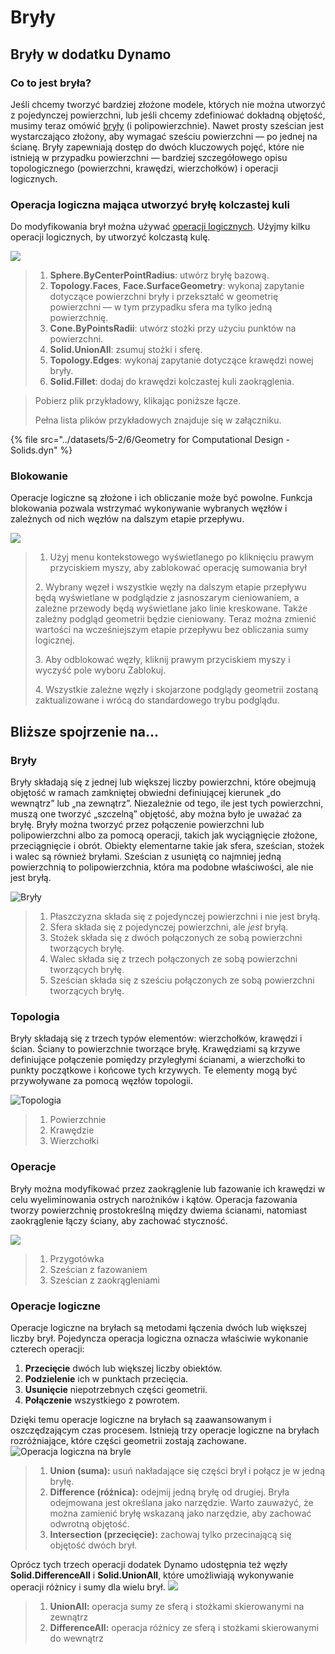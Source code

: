 # Bryły

## Bryły w dodatku Dynamo

### Co to jest bryła?

Jeśli chcemy tworzyć bardziej złożone modele, których nie można utworzyć z pojedynczej powierzchni, lub jeśli chcemy zdefiniować dokładną objętość, musimy teraz omówić [bryły](5-6\_solids.md#solids) (i polipowierzchnie). Nawet prosty sześcian jest wystarczająco złożony, aby wymagać sześciu powierzchni — po jednej na ścianę. Bryły zapewniają dostęp do dwóch kluczowych pojęć, które nie istnieją w przypadku powierzchni — bardziej szczegółowego opisu topologicznego (powierzchni, krawędzi, wierzchołków) i operacji logicznych.

### Operacja logiczna mająca utworzyć bryłę kolczastej kuli

Do modyfikowania brył można używać [operacji logicznych](5-6\_solids.md#boolean-operations). Użyjmy kilku operacji logicznych, by utworzyć kolczastą kulę.

![](<../images/5-2/6/solids  - spiky ball.jpg>)

> 1. **Sphere.ByCenterPointRadius**: utwórz bryłę bazową.
> 2. **Topology.Faces**, **Face.SurfaceGeometry**: wykonaj zapytanie dotyczące powierzchni bryły i przekształć w geometrię powierzchni — w tym przypadku sfera ma tylko jedną powierzchnię.
> 3. **Cone.ByPointsRadii**: utwórz stożki przy użyciu punktów na powierzchni.
> 4. **Solid.UnionAll**: zsumuj stożki i sferę.
> 5. **Topology.Edges**: wykonaj zapytanie dotyczące krawędzi nowej bryły.
> 6. **Solid.Fillet**: dodaj do krawędzi kolczastej kuli zaokrąglenia.

> Pobierz plik przykładowy, klikając poniższe łącze.
>
> Pełna lista plików przykładowych znajduje się w załączniku.

{% file src="../datasets/5-2/6/Geometry for Computational Design - Solids.dyn" %}

### Blokowanie

Operacje logiczne są złożone i ich obliczanie może być powolne. Funkcja blokowania pozwala wstrzymać wykonywanie wybranych węzłów i zależnych od nich węzłów na dalszym etapie przepływu.

![](<../images/5-2/6/solids - freeze node.jpg>)

> 1. Użyj menu kontekstowego wyświetlanego po kliknięciu prawym przyciskiem myszy, aby zablokować operację sumowania brył
>
> 2\. Wybrany węzeł i wszystkie węzły na dalszym etapie przepływu będą wyświetlane w podglądzie z jasnoszarym cieniowaniem, a zależne przewody będą wyświetlane jako linie kreskowane. Także zależny podgląd geometrii będzie cieniowany. Teraz można zmienić wartości na wcześniejszym etapie przepływu bez obliczania sumy logicznej.
>
> 3\. Aby odblokować węzły, kliknij prawym przyciskiem myszy i wyczyść pole wyboru Zablokuj.
>
> 4\. Wszystkie zależne węzły i skojarzone podglądy geometrii zostaną zaktualizowane i wrócą do standardowego trybu podglądu.

## Bliższe spojrzenie na...

### Bryły

Bryły składają się z jednej lub większej liczby powierzchni, które obejmują objętość w ramach zamkniętej obwiedni definiującej kierunek „do wewnątrz” lub „na zewnątrz”. Niezależnie od tego, ile jest tych powierzchni, muszą one tworzyć „szczelną” objętość, aby można było je uważać za bryłę. Bryły można tworzyć przez połączenie powierzchni lub polipowierzchni albo za pomocą operacji, takich jak wyciągnięcie złożone, przeciągnięcie i obrót. Obiekty elementarne takie jak sfera, sześcian, stożek i walec są również bryłami. Sześcian z usuniętą co najmniej jedną powierzchnią to polipowierzchnia, która ma podobne właściwości, ale nie jest bryłą.

![Bryły](../images/5-2/6/Primitives.jpg)

> 1. Płaszczyzna składa się z pojedynczej powierzchni i nie jest bryłą.
> 2. Sfera składa się z pojedynczej powierzchni, ale _jest_ bryłą.
> 3. Stożek składa się z dwóch połączonych ze sobą powierzchni tworzących bryłę.
> 4. Walec składa się z trzech połączonych ze sobą powierzchni tworzących bryłę.
> 5. Sześcian składa się z sześciu połączonych ze sobą powierzchni tworzących bryłę.

### Topologia

Bryły składają się z trzech typów elementów: wierzchołków, krawędzi i ścian. Ściany to powierzchnie tworzące bryłę. Krawędziami są krzywe definiujące połączenie pomiędzy przyległymi ścianami, a wierzchołki to punkty początkowe i końcowe tych krzywych. Te elementy mogą być przywoływane za pomocą węzłów topologii.

![Topologia](../images/5-2/6/Solid-topology.jpg)

> 1. Powierzchnie
> 2. Krawędzie
> 3. Wierzchołki

### Operacje

Bryły można modyfikować przez zaokrąglenie lub fazowanie ich krawędzi w celu wyeliminowania ostrych narożników i kątów. Operacja fazowania tworzy powierzchnię prostokreślną między dwiema ścianami, natomiast zaokrąglenie łączy ściany, aby zachować styczność.

![](../images/5-2/6/SolidOperations.jpg)

> 1. Przygotówka
> 2. Sześcian z fazowaniem
> 3. Sześcian z zaokrągleniami

### Operacje logiczne

Operacje logiczne na bryłach są metodami łączenia dwóch lub większej liczby brył. Pojedyncza operacja logiczna oznacza właściwie wykonanie czterech operacji:

1. **Przecięcie** dwóch lub większej liczby obiektów.
2. **Podzielenie** ich w punktach przecięcia.
3. **Usunięcie** niepotrzebnych części geometrii.
4. **Połączenie** wszystkiego z powrotem.

Dzięki temu operacje logiczne na bryłach są zaawansowanym i oszczędzającym czas procesem. Istnieją trzy operacje logiczne na bryłach rozróżniające, które części geometrii zostają zachowane. ![Operacja logiczna na bryle](../images/5-2/6/SolidBooleans.jpg)

> 1. **Union (suma):** usuń nakładające się części brył i połącz je w jedną bryłę.
> 2. **Difference (różnica):** odejmij jedną bryłę od drugiej. Bryła odejmowana jest określana jako narzędzie. Warto zauważyć, że można zamienić bryłę wskazaną jako narzędzie, aby zachować odwrotną objętość.
> 3. **Intersection (przecięcie):** zachowaj tylko przecinającą się objętość dwóch brył.

Oprócz tych trzech operacji dodatek Dynamo udostępnia też węzły **Solid.DifferenceAll** i **Solid.UnionAll**, które umożliwiają wykonywanie operacji różnicy i sumy dla wielu brył. ![](../images/5-2/6/BooleanAll.jpg)

> 1. **UnionAll:** operacja sumy ze sferą i stożkami skierowanymi na zewnątrz
> 2. **DifferenceAll:** operacja różnicy ze sferą i stożkami skierowanymi do wewnątrz

##
